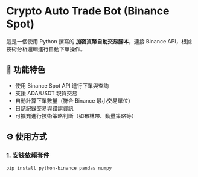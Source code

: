 # Crypto Auto Trade Bot (Binance Spot)

這是一個使用 Python 撰寫的 **加密貨幣自動交易腳本**，連接 Binance API，根據技術分析邏輯進行自動下單操作。

## 📌 功能特色

- 使用 Binance Spot API 進行下單與查詢
- 支援 ADA/USDT 現貨交易
- 自動計算下單數量（符合 Binance 最小交易單位）
- 日誌記錄交易與錯誤資訊
- 可擴充進行技術策略判斷（如布林帶、動量策略等）

## ⚙️ 使用方式

### 1. 安裝依賴套件

```bash
pip install python-binance pandas numpy

